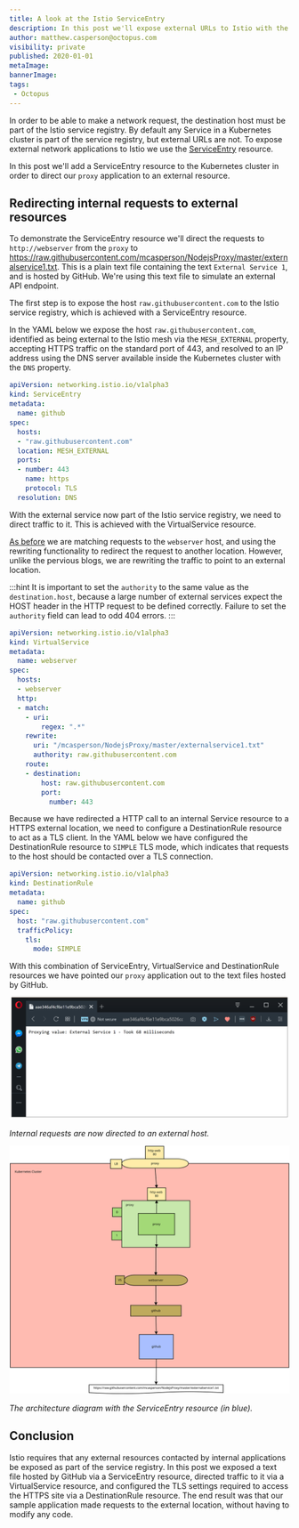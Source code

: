 ```yaml
---
title: A look at the Istio ServiceEntry
description: In this post we'll expose external URLs to Istio with the ServiceEntry resource.
author: matthew.casperson@octopus.com
visibility: private
published: 2020-01-01
metaImage:
bannerImage:
tags:
 - Octopus
---
```


In order to be able to make a network request, the destination host must be part of the Istio service registry. By default any Service in a Kubernetes cluster is part of the service registry, but external URLs are not. To expose external network applications to Istio we use the [ServiceEntry](https://istio.io/docs/reference/config/networking/v1alpha3/service-entry/) resource.

In this post we'll add a ServiceEntry resource to the Kubernetes cluster in order to direct our `proxy` application to an external resource.

## Redirecting internal requests to external resources

To demonstrate the ServiceEntry resource we'll direct the requests to `http://webserver` from the `proxy` to https://raw.githubusercontent.com/mcasperson/NodejsProxy/master/externalservice1.txt. This is a plain text file containing the text `External Service 1`, and is hosted by GitHub. We're using this text file to simulate an external API endpoint.

The first step is to expose the host `raw.githubusercontent.com` to the Istio service registry, which is achieved with a ServiceEntry resource.

In the YAML below we expose the host `raw.githubusercontent.com`, identified as being external to the Istio mesh via the `MESH_EXTERNAL` property, accepting HTTPS traffic on the standard port of 443, and resolved to an IP address using the DNS server available inside the Kubernetes cluster with the `DNS` property.

```Yaml
apiVersion: networking.istio.io/v1alpha3
kind: ServiceEntry
metadata:
  name: github
spec:
  hosts:
  - "raw.githubusercontent.com"
  location: MESH_EXTERNAL
  ports:
  - number: 443
    name: https
    protocol: TLS
  resolution: DNS
```

With the external service now part of the Istio service registry, we need to direct traffic to it. This is achieved with the VirtualService resource.

[As before](/blog/2019-09/istio/istio-virtualservice/index.md) we are matching requests to the `webserver` host, and using the rewriting functionality to redirect the request to another location. However, unlike the pervious blogs, we are rewriting the traffic to point to an external location.

:::hint
It is important to set the `authority` to the same value as the `destination.host`, because a large number of external services expect the HOST header in the HTTP request to be defined correctly. Failure to set the `authority` field can lead to odd 404 errors.
:::

```YAML
apiVersion: networking.istio.io/v1alpha3
kind: VirtualService
metadata:
  name: webserver
spec:
  hosts:
  - webserver
  http:
  - match:
    - uri:
        regex: ".*"
    rewrite:
      uri: "/mcasperson/NodejsProxy/master/externalservice1.txt"
      authority: raw.githubusercontent.com
    route:
    - destination:
        host: raw.githubusercontent.com
        port:
          number: 443
```

Because we have redirected a HTTP call to an internal Service resource to a HTTPS external location, we need to configure a DestinationRule resource to act as a TLS client. In the YAML below we have configured the DestinationRule resource to `SIMPLE` TLS mode, which indicates that requests to the host should be contacted over a TLS connection.

```YAML
apiVersion: networking.istio.io/v1alpha3
kind: DestinationRule
metadata:
  name: github
spec:
  host: "raw.githubusercontent.com"
  trafficPolicy:
    tls:
      mode: SIMPLE
```

With this combination of ServiceEntry, VirtualService and DestinationRule resources we have pointed our `proxy` application out to the text files hosted by GitHub.

![](proxy-example.png "width=500")

*Internal requests are now directed to an external host.*

![](istio-serviceentry.svg "width=500")

*The architecture diagram with the ServiceEntry resource (in blue).*

## Conclusion

Istio requires that any external resources contacted by internal applications be exposed as part of the service registry. In this post we exposed a text file hosted by GitHub via a ServiceEntry resource, directed traffic to it via a VirtualService resource, and configured the TLS settings required to access the HTTPS site via a DestinationRule resource. The end result was that our sample application made requests to the external location, without having to modify any code.
